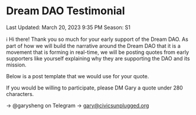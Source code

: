 # Dream DAO Testimonial

Last Updated: March 20, 2023 9:35 PM
Season: S1

<aside>
ℹ️ Hi there! Thank you so much for your early support of the Dream DAO. As part of how we will build the narrative around the Dream DAO that it is a movement that is forming in real-time, we will be posting quotes from early supporters like yourself explaining why they are supporting the DAO and its mission.

Below is a post template that we would use for your quote.

If you would be willing to participate, please DM Gary a quote under 280 characters.

→ @garysheng on Telegram
→ gary@civicsunplugged.org

</aside>